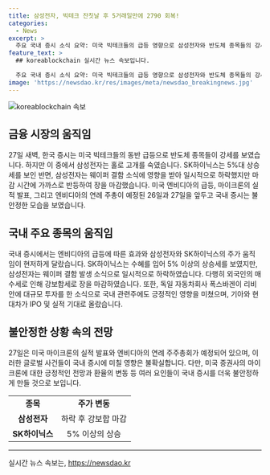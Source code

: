 ```yaml
---
title: 삼성전자, 빅테크 잔칫날 후 5거래일만에 2790 회복!
categories:
  - News
excerpt: >
  주요 국내 증시 소식 요약: 미국 빅테크들의 급등 영향으로 삼성전자와 반도체 종목들의 강세를 보였으나, 삼성전자의 웨이퍼 결함 소식으로 하락하며 SK하이닉스의 상승세와 대조적이었음. 코스피는 외국인의 매수세로 2790선으로 상승하며, 코스닥은 개인의 순매수로 보합 마감. 관련주들은 테슬라의 라이벌인 미국 전기차 회사 리비안에 투자 소식에 영향을 받아 상승함. 미국 마이크론의 실적 발표와 엔비디아의 연례 주주총회가 예정돼 국내 증시를 영향할 전망.
feature_text: >
  ## koreablockchain 실시간 뉴스 속보입니다.

  주요 국내 증시 소식 요약: 미국 빅테크들의 급등 영향으로 삼성전자와 반도체 종목들의 강세를 보였으나, 삼성전자의 웨이퍼 결함 소식으로 하락하며 SK하이닉스의 상승세와 대조적이었음. 코스피는 외국인의 매수세로 2790선으로 상승하며, 코스닥은 개인의 순매수로 보합 마감. 관련주들은 테슬라의 라이벌인 미국 전기차 회사 리비안에 투자 소식에 영향을 받아 상승함. 미국 마이크론의 실적 발표와 엔비디아의 연례 주주총회가 예정돼 국내 증시를 영향할 전망.
image: 'https://newsdao.kr/res/images/meta/newsdao_breakingnews.jpg'
---
```


<p><img src="https://newsdao.kr/res/images/meta/newsdao_breakingnews.jpg" alt="koreablockchain 속보" /></p>

<h2 data-ke-size="size26">금융 시장의 움직임</h2>

<p data-ke-size="size16">27일 새벽, 한국 증시는 미국 빅테크들의 동반 급등으로 반도체 종목들이 강세를 보였습니다. 하지만 이 중에서 삼성전자는 홀로 고개를 숙였습니다. SK하이닉스는 5%대 상승세를 보인 반면, 삼성전자는 웨이퍼 결함 소식에 영향을 받아 일시적으로 하락했지만 마감 시간에 가까스로 반등하여 장을 마감했습니다. 미국 엔비디아의 급등, 마이크론의 실적 발표, 그리고 엔비디아의 연례 주총이 예정된 26일과 27일을 앞두고 국내 증시는 불안정한 모습을 보였습니다. </p>

<h2 data-ke-size="size26">국내 주요 종목의 움직임</h2>

<p data-ke-size="size16">국내 증시에서는 엔비디아의 급등에 따른 효과와 삼성전자와 SK하이닉스의 주가 움직임이 현저하게 달랐습니다. SK하이닉스는 수혜를 입어 5% 이상의 상승세를 보였지만, 삼성전자는 웨이퍼 결함 발생 소식으로 일시적으로 하락하였습니다. 다행히 외국인의 매수세로 인해 강보합세로 장을 마감하였습니다. 또한, 독일 자동차회사 폭스바겐이 리비안에 대규모 투자를 한 소식으로 국내 관련주에도 긍정적인 영향을 미쳤으며, 기아와 현대차가 IPO 및 실적 기대로 올랐습니다.</p>

<h2 data-ke-size="size26">불안정한 상황 속의 전망</h2>

<p data-ke-size="size16">27일은 미국 마이크론의 실적 발표와 엔비디아의 연례 주주총회가 예정되어 있으며, 이러한 글로벌 사건들이 국내 증시에 미칠 영향은 불확실합니다. 다만, 미국 증권사의 마이크론에 대한 긍정적인 전망과 환율의 변동 등 여러 요인들이 국내 증시를 더욱 불안정하게 만들 것으로 보입니다. </p>

<table>
  <tr>
    <td style="text-align: center; height: 17px;"><b>종목</b></td>
    <td style="text-align: center; height: 17px;"><b>주가 변동</b></td>
  </tr>
  <tr>
    <td style="text-align: center; height: 17px;"><b>삼성전자</b></td>
    <td style="text-align: center; height: 17px;">하락 후 강보합 마감</td>
  </tr>
  <tr>
    <td style="text-align: center; height: 17px;"><b>SK하이닉스</b></td>
    <td style="text-align: center; height: 17px;">5% 이상의 상승</td>
  </tr>
</table>

<hr>
실시간 뉴스 속보는, <a href="https://newsdao.kr" rel="dofollow">https://newsdao.kr</a>


